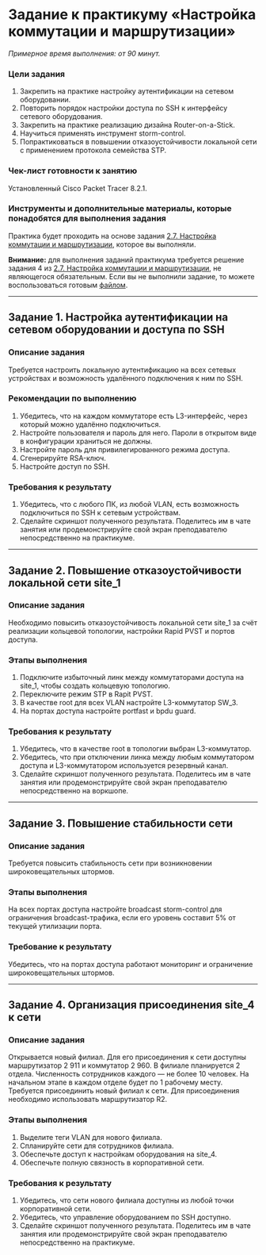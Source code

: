 # Задание к практикуму «Настройка коммутации и маршрутизации»

 
*Примерное время выполнения: от 90 минут.*

### Цели задания

1. Закрепить на практике настройку аутентификации на сетевом оборудовании. 
2. Повторить порядок настройки доступа по SSH к интерфейсу сетевого оборудования.
3. Закрепить на практике реализацию дизайна Router-on-a-Stick.
4. Научиться применять инструмент storm-control.
5. Попрактиковаться в повышении отказоустойчивости локальной сети с применением протокола семейства STP. 

### Чек-лист готовности к занятию

Установленный Сisco Packet Tracer 8.2.1.

### Инструменты и дополнительные материалы, которые понадобятся для выполнения задания

Практика будет проходить на основе задания [2.7. Настройка коммутации и маршрутизации](https://github.com/netology-code/rutsw-homeworks/blob/main/2-07.md), которое вы выполняли.

**Внимание:** для выполнения заданий практикума требуется решение задания 4 из [2.7. Настройка коммутации и маршрутизации](https://github.com/netology-code/rutsw-homeworks/blob/main/2-07.md), не являющегося обязательным. Если вы не выполнили задание, то можете воспользоваться готовым [файлом](https://github.com/netology-code/rutsw-homeworks/blob/main/workshop/2.7_for_practice.pkt).

---

## Задание 1. Настройка аутентификации на сетевом оборудовании и доступа по SSH 

### Описание задания

Требуется настроить локальную аутентификацию на всех сетевых устройствах и возможность удалённого подключения к ним по SSH.

### Рекомендации по выполнению

1. Убедитесь, что на каждом коммутаторе есть L3-интерфейс, через который можно удалённо подключиться.
2. Настройте пользователя и пароль для него. Пароли в открытом виде в конфигурации храниться не должны.
3. Настройте пароль для привилегированного режима доступа.
4. Сгенерируйте RSA-ключ.
5. Настройте доступ по SSH.

### Требования к результату

1. Убедитесь, что с любого ПК, из любой VLAN, есть возможность подключиться по SSH к сетевым устройствам.
2. Сделайте скриншот полученного результата. Поделитесь им в чате занятия или продемонстрируйте свой экран преподавателю непосредственно на практикуме.

--- 
 
## Задание 2. Повышение отказоустойчивости локальной сети site_1

### Описание задания

Необходимо повысить отказоустойчивость локальной сети site_1 за счёт реализации кольцевой топологии, настройки Rapid PVST и портов доступа.

### Этапы выполнения

1. Подключите избыточный линк между коммутаторами доступа на site_1, чтобы создать кольцевую топологию.
2. Переключите режим STP в Rapit PVST.
3. В качестве root для всех VLAN настройте L3-коммутатор SW_3.
4. На портах доступа настройте portfast и bpdu guard.

### Требования к результату

1. Убедитесь, что в качестве root в топологии выбран L3-коммутатор.
2. Убедитесь, что при отключении линка между любым коммутатором доступа и L3-коммутатором используется резервный канал.
3. Сделайте скриншот полученного результата. Поделитесь им в чате занятия или продемонстрируйте свой экран преподавателю непосредственно на воркшопе.

---

## Задание 3. Повышение стабильности сети

### Описание задания

Требуется повысить стабильность сети при возникновении широковещательных штормов.

### Этапы выполнения

На всех портах доступа настройте broadcast storm-control для ограничения broadcast-трафика, если его уровень составит 5% от текущей утилизации порта.

### Требование к результату

Убедитесь, что на портах доступа работают мониторинг и ограничение широковещательных штормов.

--- 
 
## Задание 4. Организация присоединения site_4 к сети

### Описание задания

Открывается новый филиал. Для его присоединения к сети доступны маршрутизатор 2 911 и коммутатор 2 960. В филиале планируется 2 отдела. Численность сотрудников каждого — не более 10 человек. На начальном этапе в каждом отделе будет по 1 рабочему месту. Требуется присоединить новый филиал к сети. Для присоединения необходимо использовать маршрутизатор R2.

### Этапы выполнения

1. Выделите теги VLAN для нового филиала.
2. Спланируйте сети для сотрудников филиала.
3. Обеспечьте доступ к настройкам оборудования на site_4.
4. Обеспечьте полную связность в корпоративной сети.

### Требования к результату

1. Убедитесь, что сети нового филиала доступны из любой точки корпоративной сети.
2. Убедитесь, что управление оборудованием по SSH доступно.
3. Сделайте скриншот полученного результата. Поделитесь им в чате занятия или продемонстрируйте свой экран преподавателю непосредственно на практикуме.
